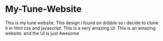 # My-Tune-Website
This is my tune website. This design i found on dribble so i decide to clone it in html css and javascript. This is a very amazing UI. This is an amazing website. and the UI is just Awesome
